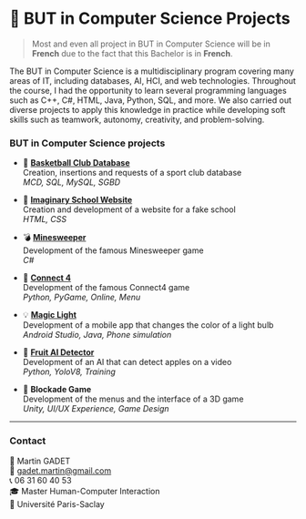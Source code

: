 # 📂 BUT in Computer Science Projects

> Most and even all project in BUT in Computer Science will be in **French** due to the fact that this Bachelor is in **French**.

The BUT in Computer Science is a multidisciplinary program covering many areas of IT, including databases, AI, HCI, and web technologies. Throughout the course, I had the opportunity to learn several programming languages such as C++, C#, HTML, Java, Python, SQL, and more. We also carried out diverse projects to apply this knowledge in practice while developing soft skills such as teamwork, autonomy, creativity, and problem-solving.

### BUT in Computer Science projects

- 🏀 [**Basketball Club Database**]()  
  Creation, insertions and requests of a sport club database  
  *MCD, SQL, MySQL, SGBD*

- 🏫 [**Imaginary School Website**]()  
  Creation and development of a website for a fake school  
  *HTML, CSS*

- 💣 [**Minesweeper**]()  
  Development of the famous Minesweeper game  
  *C#*

- 🔴 [**Connect 4**]()  
  Development of the famous Connect4 game  
  *Python, PyGame, Online, Menu*

- 💡 [**Magic Light**]()  
  Development of a mobile app that changes the color of a light bulb  
  *Android Studio, Java, Phone simulation*

- 🍎 [**Fruit AI Detector**]()  
  Development of an AI that can detect apples on a video  
  *Python, YoloV8, Training*

- 🧱 **Blockade Game**  
  Development of the menus and the interface of a 3D game  
  *Unity, UI/UX Experience, Game Design*

---

### Contact

👤 Martin GADET  
📧 gadet.martin@gmail.com  
📞 06 31 60 40 53  
🎓 Master Human-Computer Interaction  
🏫 Université Paris-Saclay

